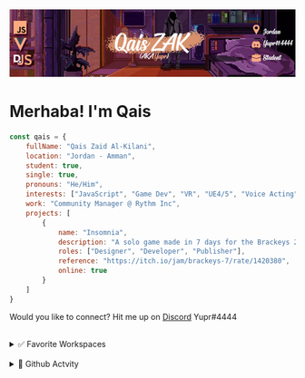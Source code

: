 ## [![QaisZAK Header](./Assets/GithubBanner.png)](https://github.com/QaisZAK)


# Merhaba! I'm **Qais**
```js
const qais = {
    fullName: "Qais Zaid Al-Kilani",
    location: "Jordan - Amman",
    student: true,
    single: true,
    pronouns: "He/Him",
    interests: ["JavaScript", "Game Dev", "VR", "UE4/5", "Voice Acting", "Web Design", "Community Management"],
    work: "Community Manager @ Rythm Inc",
    projects: [
        {
            name: "Insomnia",
            description: "A solo game made in 7 days for the Brackeys 2022.1 Game Jam. Assets are from KennyNL and Sketchfab. The rest from code, to level design, audio, UI, testing and game design as a whole was all done by me.",
            roles: ["Designer", "Developer", "Publisher"],
            reference: "https://itch.io/jam/brackeys-7/rate/1420380",
            online: true
        }
    ]
}
```

Would you like to connect? Hit me up on [Discord](https://www.discord.com) Yupr#4444

<br />

<details>
<summary>✅ Favorite Workspaces</summary>

- Node.JS
- Visual Studio Code
- Discord.JS
- Unreal Engine 4/5
- Vue/NuxtJS
</details>

<br />

<details>
<summary>🐌 Github Actvity</summary>

<!--RECENT_ACTIVITY:start-->
1. 📔 Created new repository [QaisZAK/Thresh](https://github.com/QaisZAK/Thresh)
2. 📔 Created new repository [QaisZAK/Berry](https://github.com/QaisZAK/Berry)
3. 📔 Created new repository [QaisZAK/discord.js-v14-template](https://github.com/QaisZAK/discord.js-v14-template)
4. 📔 Created new repository [QaisZAK/me](https://github.com/QaisZAK/me)
5. 📔 Created new repository [QaisZAK/me](https://github.com/QaisZAK/me)
<!--RECENT_ACTIVITY:end-->

<!--RECENT_ACTIVITY:last_update-->
Last Updated: Wednesday, May 31st, 2023, 3:36:55 PM
<!--RECENT_ACTIVITY:last_update_end-->
</details>
